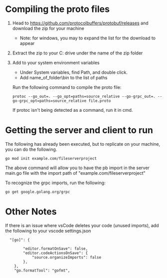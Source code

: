 # Compiling the proto files

1) Head to https://github.com/protocolbuffers/protobuf/releases and download the zip for your machine
    - Note: for windows, you may to expand the list for the download to appear
2) Extract the zip to your C: drive under the name of the zip folder
3) Add to your system environment variables
    - Under System variables, find Path, and double click. 
    - Add name_of_folder\bin to the list of paths

    Run the following command to compile the proto file:
    ```
    protoc --go_out=. --go_opt=paths=source_relative --go-grpc_out=. --go-grpc_opt=paths=source_relative file.proto
    ```

    If protoc isn't being detected as a command, run it in cmd.


# Getting the server and client to run 

The following has already been executed, but to replicate on your machine, you can do the following.

```go mod init example.com/fileserverproject```

The above command will allow you to have the pb import in the server main.go file with the import path of "example.com/fileserverproject"

To recognize the grpc imports, run the following:

```go get google.golang.org/grpc```

# Other Notes
If there is an issue where vsCode deletes your code (unused imports), add the following to your vscode settings.json 
```
  "[go]": {

        "editor.formatOnSave": false,
        "editor.codeActionsOnSave": {
            "source.organizeImports": false
        },
    },
    "go.formatTool": "gofmt",
```
